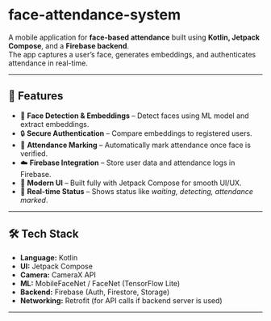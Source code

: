 # face-attendance-system
A mobile application for **face-based attendance** built using **Kotlin, Jetpack Compose**, and a **Firebase backend**.  
The app captures a user’s face, generates embeddings, and authenticates attendance in real-time.  

---
## 🚀 Features
- 📸 **Face Detection & Embeddings** – Detect faces using ML model and extract embeddings.  
- 🔒 **Secure Authentication** – Compare embeddings to registered users.  
- 📝 **Attendance Marking** – Automatically mark attendance once face is verified.  
- ☁️ **Firebase Integration** – Store user data and attendance logs in Firebase.  
- 🎨 **Modern UI** – Built fully with Jetpack Compose for smooth UI/UX.  
- 🔔 **Real-time Status** – Shows status like *waiting, detecting, attendance marked*.  
---

## 🛠️ Tech Stack
- **Language:** Kotlin  
- **UI:** Jetpack Compose  
- **Camera:** CameraX API  
- **ML:** MobileFaceNet / FaceNet (TensorFlow Lite)  
- **Backend:** Firebase (Auth, Firestore, Storage)  
- **Networking:** Retrofit (for API calls if backend server is used)
---

